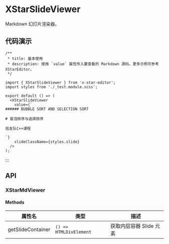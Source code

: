 # XStarSlideViewer

Markdown 幻灯片渲染器。

## 代码演示

```tsx
/**
 * title: 基本使用
 * description: 使用 `value` 属性传入要查看的 Markdown 源码。更多示例可参考 XStarEditor。
 */

import { XStarSlideViewer } from 'x-star-editor';
import styles from './_test.module.scss';

export default () => (
  <XStarSlideViewer
    value={`
###### BUBBLE SORT AND SELECTION SORT

# 冒泡排序与选择排序

信友队C++课程

`}
    slideClassName={styles.slide}
  />
);
```

:::

## API

### XStarMdViewer

<API id="XStarSlideViewer"></API>

#### Methods

| 属性名            | 类型                   | 描述                    |
| ----------------- | ---------------------- | ----------------------- |
| getSlideContainer | `() => HTMLDivElement` | 获取内层容器 Slide 元素 |
